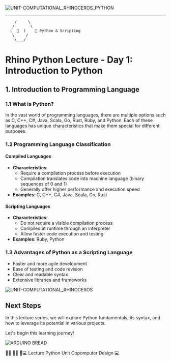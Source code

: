 ![UNIT-COMPUTATIONAL_RHINOCEROS_PYTHON](https://github.com/user-attachments/assets/ea220e28-1ec0-427b-846c-911b5c3645ff)






_____
        /     \
       /       \   
      (  🦏  )    🐍 Python & Scripting
       \     /
        \___/




        

# Rhino Python Lecture - Day 1: Introduction to Python

## 1. Introduction to Programming Language

### 1.1 What is Python?

In the vast world of programming languages, there are multiple options such as C, C++, C#, Java, Scala, Go, Rust, Ruby, and Python. Each of these languages has unique characteristics that make them special for different purposes.

### 1.2 Programming Language Classification

#### Compiled Languages
- **Characteristics**: 
  - Require a compilation process before execution
  - Compilation translates code into machine language (binary sequences of 0 and 1)
  - Generally offer higher performance and execution speed
- **Examples**: C, C++, C#, Java, Scala, Go, Rust

#### Scripting Languages
- **Characteristics**:
  - Do not require a visible compilation process
  - Compiled at runtime through an interpreter
  - Allow faster code execution and testing
- **Examples**: Ruby, Python


### 1.3 Advantages of Python as a Scripting Language
- Faster and more agile development
- Ease of testing and code revision
- Clear and readable syntax
- Extensive libraries and frameworks


![UNIT-COMPUTATIONAL_RHINOCEROS](https://github.com/user-attachments/assets/89e560c9-eeda-4a5c-83cf-060e2260e529)


## Next Steps
In this lecture series, we will explore Python fundamentals, its syntax, and how to leverage its potential in various projects.

Let's begin this learning journey!



![ARDUINO BREAD](https://github.com/user-attachments/assets/9fb65d5b-52ce-4c6d-970f-8bd21cc3d195)



🦏🐍 🐍🔧 🦏💻 Lecture Python Unit Copomputer Design 💻

